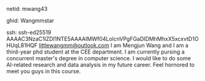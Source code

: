 netid: mwang43

ghid: Wangmmstar

ssh: ssh-ed25519 AAAAC3NzaC1lZDI1NTE5AAAAIMWf04LolcnVPgFGaDIDMhMhxX5xcxvtD1OHUqL81HQF littlewangmm@outlook.com
I am Mengjun Wang and I am a third-year phd student at the CEE department. I am currently pursing a concurrent master's degree in computer science. I would like to do some AI-related research and data analysis in my future career. Feel hornored to meet you guys in this course.
